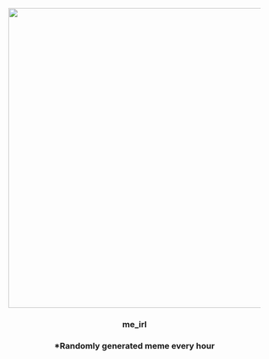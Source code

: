 <p align="center">
        <img src="https://i.redd.it/zffblh888oq81.png" width="600" height="600">
        </p>
        <h3 align="center">me_irl</h3>
        <h3 align="center">*Randomly generated meme every hour</h3>
    